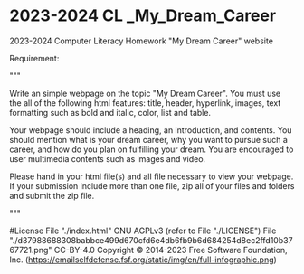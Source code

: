 # 2023-2024 CL _My_Dream_Career

2023-2024 Computer Literacy Homework "My Dream Career" website

Requirement:

"""

Write an simple webpage on the topic "My Dream Career". You must use the all of the following html features: title, header, hyperlink, images, text formatting such as bold and italic, color, list and table.

Your webpage should include a heading, an introduction, and contents. You should mention what is your dream career, why you want to pursue such a career, and how do you plan on fulfilling your dream.  You are encouraged to user multimedia contents such as images and video. 

Please hand in your html file(s) and all file necessary to view your webpage. If your submission include more than one file, zip all of your files and folders and submit the zip file.

"""

#License
File "./index.html" GNU AGPLv3 (refer to File "./LICENSE")
File "./d37988688308babbce499d670cfd6e4db6fb9b6d684254d8ec2ffd10b3767721.png" CC-BY-4.0 Copyright © 2014-2023 Free Software Foundation, Inc. (https://emailselfdefense.fsf.org/static/img/en/full-infographic.png)
